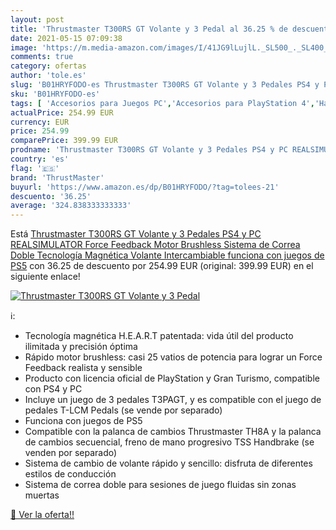 ```yaml
---
layout: post
title: 'Thrustmaster T300RS GT Volante y 3 Pedal al 36.25 % de descuento'
date: 2021-05-15 07:09:38
image: 'https://m.media-amazon.com/images/I/41JG9lLujlL._SL500_._SL400_.jpg'
comments: true
category: ofertas
author: 'tole.es'
slug: 'B01HRYFODO-es Thrustmaster T300RS GT Volante y 3 Pedales PS4 y PC...'
sku: 'B01HRYFODO-es'
tags: [ 'Accesorios para Juegos PC','Accesorios para PlayStation 4','Hardware y juegos para PlayStation 4','Juegos y Accesorios para PC','Mandos de juego para PC','Mandos y controles para PlayStation 4','Videojuegos','Volantes para PC','Volantes para PlayStation 4','ps4','ps5','thrustmaster', ]
actualPrice: 254.99 EUR
currency: EUR
price: 254.99
comparePrice: 399.99 EUR
prodname: 'Thrustmaster T300RS GT Volante y 3 Pedales PS4 y PC REALSIMULATOR Force Feedback Motor Brushless Sistema de Correa Doble Tecnología Magnética Volante Intercambiable funciona con juegos de PS5'
country: 'es'
flag: '🇪🇸'
brand: 'ThrustMaster'
buyurl: 'https://www.amazon.es/dp/B01HRYFODO/?tag=tolees-21'
descuento: '36.25'
average: '324.838333333333'
---
```


Está [Thrustmaster T300RS GT Volante y 3 Pedales PS4 y PC REALSIMULATOR Force Feedback Motor Brushless Sistema de Correa Doble Tecnología Magnética Volante Intercambiable funciona con juegos de PS5](https://www.amazon.es/dp/B01HRYFODO/?tag=tolees-21) con 36.25 de descuento por 254.99 EUR (original: 399.99 EUR) en el siguiente enlace!

[![Thrustmaster T300RS GT Volante y 3 Pedal](https://m.media-amazon.com/images/I/41JG9lLujlL._SL500_._SL400_.jpg)](https://www.amazon.es/dp/B01HRYFODO/?tag=tolees-21)

ℹ️:

- Tecnología magnética H.E.A.R.T patentada: vida útil del producto ilimitada y precisión óptima
- Rápido motor brushless: casi 25 vatios de potencia para lograr un Force Feedback realista y sensible
- Producto con licencia oficial de PlayStation y Gran Turismo, compatible con PS4 y PC
- Incluye un juego de 3 pedales T3PAGT, y es compatible con el juego de pedales T-LCM Pedals (se vende por separado)
- Funciona con juegos de PS5
- Compatible con la palanca de cambios Thrustmaster TH8A y la palanca de cambios secuencial, freno de mano progresivo TSS Handbrake (se venden por separado)
- Sistema de cambio de volante rápido y sencillo: disfruta de diferentes estilos de conducción
- Sistema de correa doble para sesiones de juego fluidas sin zonas muertas

[🛒 Ver la oferta!!](https://www.amazon.es/dp/B01HRYFODO/?tag=tolees-21)
